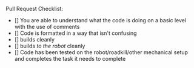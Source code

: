Pull Request Checklist:
- [] You are able to understand what the code is doing on a basic level with the use of comments
- [] Code is formatted in a way that isn't confusing
- [] builds cleanly
- [] builds *to the robot* cleanly
- [] Code has been tested on the robot/roadkill/other mechanical setup and completes the task it needs to complete
